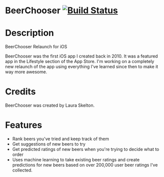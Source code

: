 BeerChooser [![Build Status](https://travis-ci.org/lauraskelton/beerchooser.svg?branch=master)](https://travis-ci.org/lauraskelton/beerchooser)
===========

Description
===========
BeerChooser Relaunch for iOS

BeerChooser was the first iOS app I created back in 2010. It was a featured app in the Lifestyle section of the App Store. I'm working on a completely new relaunch of the app using everything I've learned since then to make it way more awesome.

Credits
===========
BeerChooser was created by Laura Skelton.

Features
===========
* Rank beers you've tried and keep track of them
* Get suggestions of new beers to try
* Get predicted ratings of new beers when you're trying to decide what to order
* Uses machine learning to take existing beer ratings and create predictions for new beers based on over 200,000 user beer ratings I've collected.